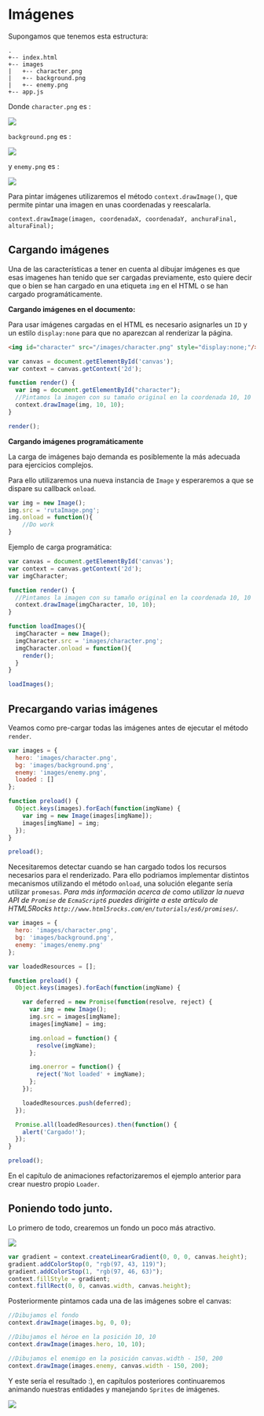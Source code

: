 # Imágenes

Supongamos que tenemos esta estructura:

```
.
+-- index.html
+-- images
|   +-- character.png
|   +-- background.png
|   +-- enemy.png
+-- app.js
```

Donde `character.png` es : 

![](https://github.com/rafinskipg/introductioncanvas/raw/master/img/teory/chapter_1/images/character.png)

`background.png` es : 

![](https://github.com/rafinskipg/introductioncanvas/raw/master/img/teory/chapter_1/images/background.png)

y `enemy.png` es :

![](https://github.com/rafinskipg/introductioncanvas/raw/master/img/teory/chapter_1/images/enemy.png)

Para pintar imágenes utilizaremos el método `context.drawImage()`, que permite pintar una imagen en unas coordenadas y reescalarla.

`context.drawImage(imagen, coordenadaX, coordenadaY, anchuraFinal, alturaFinal);`

## Cargando imágenes

Una de las características a tener en cuenta al dibujar imágenes es que esas imagenes han tenido que ser cargadas previamente, esto quiere decir que o bien se han cargado en una etiqueta `img` en el HTML o se han cargado programáticamente.

**Cargando imágenes en el documento:**

Para usar imágenes cargadas en el HTML es necesario asignarles un `ID` y un estilo `display:none` para que no aparezcan al renderizar la página.

```html
<img id="character" src="/images/character.png" style="display:none;"/>
```


```javascript
var canvas = document.getElementById('canvas');
var context = canvas.getContext('2d');

function render() {
  var img = document.getElementById("character");
  //Pintamos la imagen con su tamaño original en la coordenada 10, 10
  context.drawImage(img, 10, 10);
}

render();
```


**Cargando imágenes programáticamente**

La carga de imágenes bajo demanda es posiblemente la más adecuada para ejercicios complejos.

Para ello utilizaremos una nueva instancia de `Image` y esperaremos a que se dispare su callback `onload`.

```javascript
var img = new Image();
img.src = 'rutaImage.png';
img.onload = function(){
    //Do work
}
```

Ejemplo de carga programática:

```javascript
var canvas = document.getElementById('canvas');
var context = canvas.getContext('2d');
var imgCharacter;

function render() {
  //Pintamos la imagen con su tamaño original en la coordenada 10, 10
  context.drawImage(imgCharacter, 10, 10);
}

function loadImages(){
  imgCharacter = new Image();
  imgCharacter.src = 'images/character.png';
  imgCharacter.onload = function(){
    render();
  }
}

loadImages();
```

## Precargando varias imágenes

Veamos como pre-cargar todas las imágenes antes de ejecutar el método `render`. 
```javascript
var images = {
  hero: 'images/character.png',
  bg: 'images/background.png',
  enemy: 'images/enemy.png',
  loaded : []
};

function preload() {
  Object.keys(images).forEach(function(imgName) {
    var img = new Image(images[imgName]);
    images[imgName] = img;
  });
}

preload();
```

Necesitaremos detectar cuando se han cargado todos los recursos necesarios para el renderizado. Para ello podriamos implementar distintos mecanismos utilizando el método `onload`, una solución elegante sería utilizar `promesas`. 
_Para más información acerca de como utilizar la nueva API de `Promise` de `EcmaScript6` puedes dirigirte a este artículo de HTML5Rocks `http://www.html5rocks.com/en/tutorials/es6/promises/`._

```javascript
var images = {
  hero: 'images/character.png',
  bg: 'images/background.png',
  enemy: 'images/enemy.png'
};

var loadedResources = [];

function preload() {
  Object.keys(images).forEach(function(imgName) {

    var deferred = new Promise(function(resolve, reject) {
      var img = new Image();
      img.src = images[imgName];
      images[imgName] = img;

      img.onload = function() {
        resolve(imgName);
      };

      img.onerror = function() {
        reject('Not loaded' + imgName);
      };
    });

    loadedResources.push(deferred);
  });

  Promise.all(loadedResources).then(function() {
    alert('Cargado!');
  });
}

preload();
```

En el capítulo de animaciones refactorizaremos el ejemplo anterior para crear nuestro propio `Loader`.

## Poniendo todo junto.

Lo primero de todo, crearemos un fondo un poco más atractivo.

![](https://github.com/rafinskipg/introductioncanvas/raw/master/img/teory/chapter_1/images/background_gradient.png)


```javascript
var gradient = context.createLinearGradient(0, 0, 0, canvas.height);
gradient.addColorStop(0, "rgb(97, 43, 119)");
gradient.addColorStop(1, "rgb(97, 46, 63)");
context.fillStyle = gradient;
context.fillRect(0, 0, canvas.width, canvas.height);
```

Posteriormente pintamos cada una de las imágenes sobre el canvas:

```javascript
//Dibujamos el fondo
context.drawImage(images.bg, 0, 0);

//Dibujamos el héroe en la posición 10, 10
context.drawImage(images.hero, 10, 10);

//Dibujamos el enemigo en la posición canvas.width - 150, 200
context.drawImage(images.enemy, canvas.width - 150, 200);
```


Y este sería el resultado :), en capítulos posteriores continuaremos animando nuestras entidades y manejando `Sprites` de imágenes.

![](https://github.com/rafinskipg/introductioncanvas/raw/master/img/teory/chapter_1/images/result.png)